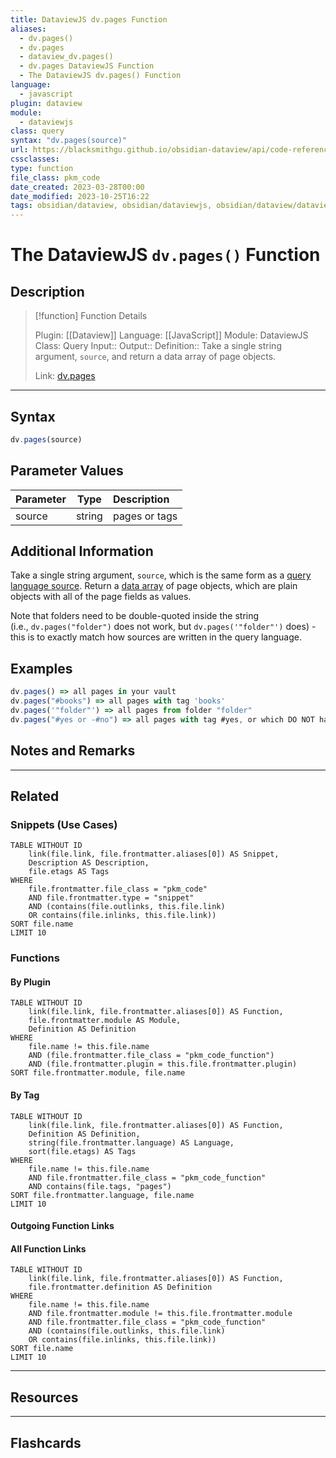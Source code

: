 ```yaml
---
title: DataviewJS dv.pages Function
aliases:
  - dv.pages()
  - dv.pages
  - dataview_dv.pages()
  - dv.pages DataviewJS Function
  - The DataviewJS dv.pages() Function
language:
  - javascript
plugin: dataview
module:
  - dataviewjs
class: query
syntax: "dv.pages(source)"
url: https://blacksmithgu.github.io/obsidian-dataview/api/code-reference/#dvpagessource
cssclasses:
type: function
file_class: pkm_code
date_created: 2023-03-28T00:00
date_modified: 2023-10-25T16:22
tags: obsidian/dataview, obsidian/dataviewjs, obsidian/dataview/dataviewjs/dv_pages, dvjs/dv_pages
---
```

# The DataviewJS `dv.pages()` Function

## Description

> [!function] Function Details
>
> Plugin: [[Dataview]]
> Language: [[JavaScript]]
> Module: DataviewJS
> Class: Query
> Input::
> Output::
> Definition:: Take a single string argument, `source`, and return a data array of page objects.
>
> Link: [dv.pages](https://blacksmithgu.github.io/obsidian-dataview/api/code-reference/#dvpagessource)

---

## Syntax

```javascript
dv.pages(source)
```

## Parameter Values

| Parameter |  Type  | Description      |
|:--------- |:------:|:---------------- |
| source    | string | pages or tags    |

## Additional Information

Take a single string argument, `source`, which is the same form as a [query language source](https://blacksmithgu.github.io/obsidian-dataview/reference/sources). Return a [data array](https://blacksmithgu.github.io/obsidian-dataview/api/data-array) of page objects, which are plain objects with all of the page fields as values.

Note that folders need to be double-quoted inside the string (i.e., `dv.pages("folder")` does not work, but `dv.pages('"folder"')` does) - this is to exactly match how sources are written in the query language.

## Examples

```javascript
dv.pages() => all pages in your vault
dv.pages("#books") => all pages with tag 'books'
dv.pages('"folder"') => all pages from folder "folder"
dv.pages("#yes or -#no") => all pages with tag #yes, or which DO NOT have tag #no dv.pages('"folder" or #tag') => all pages with tag #tag, or from folder "folder"
```

## Notes and Remarks

---

## Related

### Snippets (Use Cases)

<!-- Query limit 10  -->

```dataview
TABLE WITHOUT ID
	link(file.link, file.frontmatter.aliases[0]) AS Snippet,
	Description AS Description,
	file.etags AS Tags
WHERE
	file.frontmatter.file_class = "pkm_code"
	AND file.frontmatter.type = "snippet"
	AND (contains(file.outlinks, this.file.link)
	OR contains(file.inlinks, this.file.link))
SORT file.name
LIMIT 10
```

### Functions

#### By Plugin

```dataview
TABLE WITHOUT ID
	link(file.link, file.frontmatter.aliases[0]) AS Function,
	file.frontmatter.module AS Module,
	Definition AS Definition
WHERE
	file.name != this.file.name
	AND (file.frontmatter.file_class = "pkm_code_function")
	AND (file.frontmatter.plugin = this.file.frontmatter.plugin)
SORT file.frontmatter.module, file.name
```

#### By Tag

<!-- Add tags in contains function as needed  -->
<!-- Query limit 10  -->

```dataview
TABLE WITHOUT ID
	link(file.link, file.frontmatter.aliases[0]) AS Function,
	Definition AS Definition,
	string(file.frontmatter.language) AS Language,
	sort(file.etags) AS Tags
WHERE
	file.name != this.file.name
	AND file.frontmatter.file_class = "pkm_code_function"
	AND contains(file.tags, "pages")
SORT file.frontmatter.language, file.name
LIMIT 10
```

#### Outgoing Function Links

<!-- Link related functions here -->

#### All Function Links

<!-- Excluding functions of the same module  -->
<!-- Query limit 10  -->

```dataview
TABLE WITHOUT ID
	link(file.link, file.frontmatter.aliases[0]) AS Function,
	file.frontmatter.definition AS Definition
WHERE
	file.name != this.file.name
	AND file.frontmatter.module != this.file.frontmatter.module
	AND file.frontmatter.file_class = "pkm_code_function"
	AND (contains(file.outlinks, this.file.link)
	OR contains(file.inlinks, this.file.link))
SORT file.name
LIMIT 10
```

---

## Resources

---

## Flashcards
